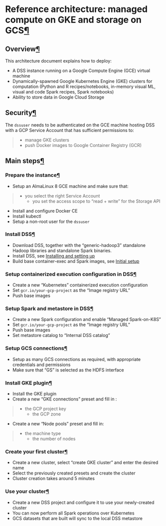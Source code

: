 Reference architecture: managed compute on GKE and storage on GCS[¶](#reference-architecture-managed-compute-on-gke-and-storage-on-gcs "Permalink to this heading")
===================================================================================================================================================================



Overview[¶](#overview "Permalink to this heading")
--------------------------------------------------


This architecture document explains how to deploy:


* A DSS instance running on a Google Compute Engine (GCE) virtual machine
* Dynamically\-spawned Google Kubernetes Engine (GKE) clusters for computation (Python and R recipes/notebooks, in\-memory visual ML, visual and code Spark recipes, Spark notebooks)
* Ability to store data in Google Cloud Storage




Security[¶](#security "Permalink to this heading")
--------------------------------------------------


The `dssuser` needs to be authenticated on the GCE machine hosting DSS with a GCP Service Account that has sufficient permissions to:



> * manage GKE clusters
> * push Docker images to Google Container Registry (GCR)




Main steps[¶](#main-steps "Permalink to this heading")
------------------------------------------------------



### Prepare the instance[¶](#prepare-the-instance "Permalink to this heading")


* Setup an AlmaLinux 8 GCE machine and make sure that:



> + you select the right Service Account
> 	+ you set the access scope to “read \+ write” for the Storage API
* Install and configure Docker CE
* Install kubectl
* Setup a non\-root user for the `dssuser`




### Install DSS[¶](#install-dss "Permalink to this heading")


* Download DSS, together with the “generic\-hadoop3” standalone Hadoop libraries and standalone Spark binaries.
* Install DSS, see [Installing and setting up](../../../installation/index.html)
* Build base container\-exec and Spark images, see [Initial setup](../../../containers/setup-k8s.html)




### Setup containerized execution configuration in DSS[¶](#setup-containerized-execution-configuration-in-dss "Permalink to this heading")


* Create a new “Kubernetes” containerized execution configuration
* Set `gcr.io/your-gcp-project` as the “Image registry URL”
* Push base images




### Setup Spark and metastore in DSS[¶](#setup-spark-and-metastore-in-dss "Permalink to this heading")


* Create a new Spark configuration and enable “Managed Spark\-on\-K8S”
* Set `gcr.io/your-gcp-project` as the “Image registry URL”
* Push base images
* Set metastore catalog to “Internal DSS catalog”




### Setup GCS connections[¶](#setup-gcs-connections "Permalink to this heading")


* Setup as many GCS connections as required, with appropriate credentials and permissions
* Make sure that “GS” is selected as the HDFS interface




### Install GKE plugin[¶](#install-gke-plugin "Permalink to this heading")


* Install the GKE plugin
* Create a new “GKE connections” preset and fill in :



> + the GCP project key
> 	+ the GCP zone
* Create a new “Node pools” preset and fill in:



> + the machine type
> 	+ the number of nodes




### Create your first cluster[¶](#create-your-first-cluster "Permalink to this heading")


* Create a new cluster, select “create GKE cluster” and enter the desired name
* Select the previously created presets and create the cluster
* Cluster creation takes around 5 minutes




### Use your cluster[¶](#use-your-cluster "Permalink to this heading")


* Create a new DSS project and configure it to use your newly\-created cluster
* You can now perform all Spark operations over Kubernetes
* GCS datasets that are built will sync to the local DSS metastore